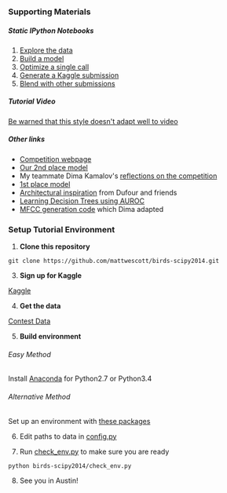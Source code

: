 ### Supporting Materials

##### Static IPython Notebooks

1. [Explore the data](http://nbviewer.ipython.org/github/mattwescott/birds-scipy2014/blob/master/ExploreData.ipynb)
2. [Build a model](http://nbviewer.ipython.org/github/mattwescott/birds-scipy2014/blob/master/CrowdsourcedCV.ipynb)
3. [Optimize a single call](http://nbviewer.ipython.org/github/mattwescott/birds-scipy2014/blob/master/SingleLabelModel.ipynb)
4. [Generate a Kaggle submission](http://nbviewer.ipython.org/github/mattwescott/birds-scipy2014/blob/master/SingleLabelKaggleSubmission.ipynb)
5. [Blend with other submissions](http://nbviewer.ipython.org/github/mattwescott/birds-scipy2014/blob/master/BlendSubmissions.ipynb)

##### Tutorial Video
[Be warned that this style doesn't adapt well to video](https://www.youtube.com/watch?v=-Rl9hviT5qw&feature=youtu.be)

##### Other links

* [Competition webpage](http://www.kaggle.com/c/multilabel-bird-species-classification-nips2013)
* [Our 2nd place model](https://github.com/mattwescott/bird-recognition)
* My teammate Dima Kamalov's [reflections on the competition](http://www.kaggle.com/c/multilabel-bird-species-classification-nips2013/forums/t/6383/reflections/35139#post35139)
* [1st place model](http://www.kaggle.com/c/multilabel-bird-species-classification-nips2013/forums/t/6383/reflections/35504#post35504)
* [Architectural inspiration](http://sis.univ-tln.fr/~odufour/fichiers/DufourICMLWshp_v6.pdf) from Dufour and friends
* [Learning Decision Trees using AUROC](http://users.dsic.upv.es/grupos/elp/cferri/105.pdf)
* [MFCC generation code](https://github.com/jameslyons/python_speech_features) which Dima adapted

### Setup Tutorial Environment

1. **Clone this repository**

  `git clone https://github.com/mattwescott/birds-scipy2014.git`

3. **Sign up for Kaggle**

  [Kaggle](http://www.kaggle.com/account/register)

4. **Get the data**

  [Contest Data](https://www.kaggle.com/c/multilabel-bird-species-classification-nips2013/data)

5. **Build environment**

  ###### Easy Method
  Install [Anaconda](https://store.continuum.io/cshop/anaconda/) for Python2.7 or Python3.4
  
  ###### Alternative Method
  Set up an environment with [these packages](requirements.txt)

6. Edit paths to data in [config.py](config.py)

7. Run [check_env.py](check_env.py) to make sure you are ready

  `python birds-scipy2014/check_env.py`

8. See you in Austin!
